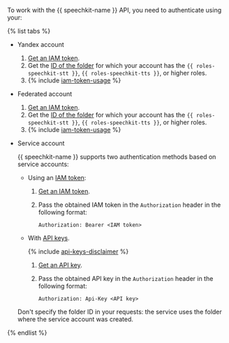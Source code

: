 To work with the {{ speechkit-name }} API, you need to authenticate using your:

{% list tabs %}

- Yandex account

   1. [Get an IAM token](../../iam/operations/iam-token/create.md).
   1. Get the [ID of the folder](../../resource-manager/operations/folder/get-id.md) for which your account has the `{{ roles-speechkit-stt }}`, `{{ roles-speechkit-tts }}`, or higher roles.
   1. {% include [iam-token-usage](../iam-token-usage-speechkit-v3.md) %}

- Federated account


   1. [Get an IAM token](../../iam/operations/iam-token/create-for-federation.md).
   1. Get the [ID of the folder](../../resource-manager/operations/folder/get-id.md) for which your account has the `{{ roles-speechkit-stt }}`, `{{ roles-speechkit-tts }}`, or higher roles.
   1. {% include [iam-token-usage](../iam-token-usage-speechkit-v3.md) %}

- Service account

   {{ speechkit-name }} supports two authentication methods based on service accounts:

   * Using an [IAM token](../../iam/concepts/authorization/iam-token.md):

      1. [Get an IAM token](../../iam/operations/iam-token/create-for-sa.md).
      1. Pass the obtained IAM token in the `Authorization` header in the following format:

         ```
         Authorization: Bearer <IAM token>
         ```

   * With [API keys](../../iam/concepts/authorization/api-key).

      {% include [api-keys-disclaimer](../iam/api-keys-disclaimer.md) %}

      1. [Get an API key](../../iam/operations/api-key/create.md).
      1. Pass the obtained API key in the `Authorization` header in the following format:

         ```
         Authorization: Api-Key <API key>
         ```

   Don't specify the folder ID in your requests: the service uses the folder where the service account was created.

{% endlist %}
